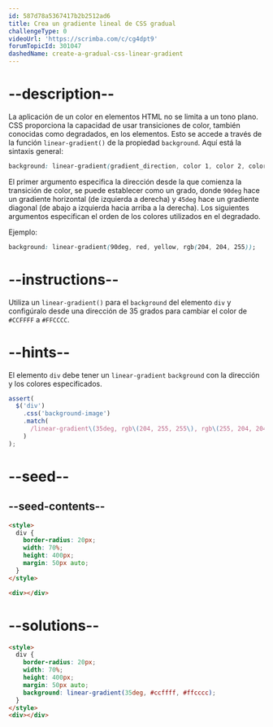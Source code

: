```yaml
---
id: 587d78a5367417b2b2512ad6
title: Crea un gradiente lineal de CSS gradual
challengeType: 0
videoUrl: 'https://scrimba.com/c/cg4dpt9'
forumTopicId: 301047
dashedName: create-a-gradual-css-linear-gradient
---
```


# --description--

La aplicación de un color en elementos HTML no se limita a un tono plano. CSS proporciona la capacidad de usar transiciones de color, también conocidas como degradados, en los elementos. Esto se accede a través de la función `linear-gradient()` de la propiedad `background`. Aquí está la sintaxis general:

```css
background: linear-gradient(gradient_direction, color 1, color 2, color 3, ...);
```

El primer argumento especifica la dirección desde la que comienza la transición de color, se puede establecer como un grado, donde `90deg` hace un gradiente horizontal (de izquierda a derecha) y `45deg` hace un gradiente diagonal (de abajo a izquierda hacia arriba a la derecha). Los siguientes argumentos especifican el orden de los colores utilizados en el degradado.

Ejemplo:

```css
background: linear-gradient(90deg, red, yellow, rgb(204, 204, 255));
```

# --instructions--

Utiliza un `linear-gradient()` para el `background` del elemento `div` y configúralo desde una dirección de 35 grados para cambiar el color de `#CCFFFF` a `#FFCCCC`.

# --hints--

El elemento `div` debe tener un `linear-gradient` `background` con la dirección y los colores especificados.

```js
assert(
  $('div')
    .css('background-image')
    .match(
      /linear-gradient\(35deg, rgb\(204, 255, 255\), rgb\(255, 204, 204\)\)/gi
    )
);
```

# --seed--

## --seed-contents--

```html
<style>
  div {
    border-radius: 20px;
    width: 70%;
    height: 400px;
    margin: 50px auto;
  }
</style>

<div></div>
```

# --solutions--

```html
<style>
  div {
    border-radius: 20px;
    width: 70%;
    height: 400px;
    margin: 50px auto;
    background: linear-gradient(35deg, #ccffff, #ffcccc);
  }
</style>
<div></div>
```
